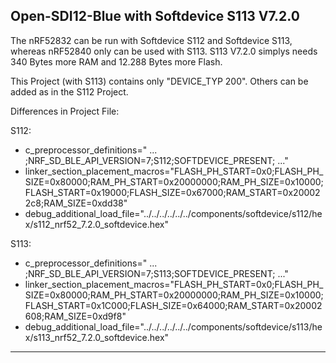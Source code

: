 ## Open-SDI12-Blue with Softdevice S113 V7.2.0

The nRF52832 can be run with Softdevice S112 and Softdevice S113,
whereas nRF52840 only can be used with S113.
S113 V7.2.0 simplys needs 340 Bytes more RAM and 12.288 Bytes more Flash.

This Project (with S113) contains only "DEVICE_TYP 200". Others can be added as in the S112 Project.


Differences in Project File: 

S112:
- c_preprocessor_definitions=" ... ;NRF_SD_BLE_API_VERSION=7;S112;SOFTDEVICE_PRESENT; ..."
- linker_section_placement_macros="FLASH_PH_START=0x0;FLASH_PH_SIZE=0x80000;RAM_PH_START=0x20000000;RAM_PH_SIZE=0x10000;FLASH_START=0x19000;FLASH_SIZE=0x67000;RAM_START=0x200022c8;RAM_SIZE=0xdd38"
- debug_additional_load_file="../../../../../../components/softdevice/s112/hex/s112_nrf52_7.2.0_softdevice.hex"

S113:
- c_preprocessor_definitions=" ... ;NRF_SD_BLE_API_VERSION=7;S113;SOFTDEVICE_PRESENT; ..."
- linker_section_placement_macros="FLASH_PH_START=0x0;FLASH_PH_SIZE=0x80000;RAM_PH_START=0x20000000;RAM_PH_SIZE=0x10000;FLASH_START=0x1C000;FLASH_SIZE=0x64000;RAM_START=0x20002608;RAM_SIZE=0xd9f8"
- debug_additional_load_file="../../../../../../components/softdevice/s113/hex/s113_nrf52_7.2.0_softdevice.hex"
      
***
